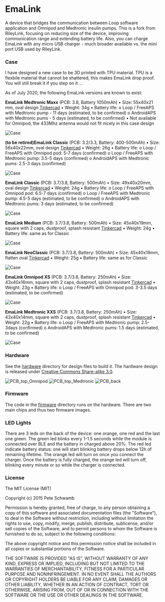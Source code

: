 # EmaLink

A device that bridges the communication between Loop software application and Omnipod and Medtronic insulin pumps. This is a fork from RileyLink, focusing on reducing size of the device, improving communication range and extending battery life. Also, you can charge EmaLink with any micro USB charger - much broader available vs. the mini port USB used by RileyLink.

### Case

I have designed a new case to be 3D printed with TPU material. TPU is a flexbile material that cannot be shattered, this makes EmaLink
drop proof. You will still break it if you step on it ...

As of July 2020, the following EmaLink versions are known to exist:

**EmaLink Medtronic Maxx** (PCB: 3.8, Battery 1050mAh)
•	Size: 55x40x21 mm, oval design [Tinkercad](https://www.tinkercad.com/things/aMPzEObGEE7)
•	Weight: 34g
•	Battery life: 
  o	 Loop / FreeAPS with Medtronic pump - 11 days (estimated, to be confirmed)
  o	 AndroidAPS with Medtronic pums - 5 days (estimated, to be confirmed)
•	Not available for Omnipod, the 433Mhz antenna would not fit nicely in this case design 

![Case](https://github.com/sks01/EmaLink/blob/master/pictures/Maxx.png)

**(to be retired)EmaLink Classic** (PCB: 3.2/3.3, Battery: 400-500mAh)
•	Size: 56x40x22mm, oval design [Tinkercad](https://www.tinkercad.com/things/86kA2tHxB7g)
•	Weight: 26g
•	Battery life: 
  o	 Loop / FreeAPS with Omnipod pod: 5-7 days (confirmed)
  o	 Loop / FreeAPS with Medtronic pump: 3.5-5 days (confirmed)
  o	 AndroidAPS with Medtronic pums: 2.5-3 days (confirmed)
  
 ![Case](https://github.com/sks01/EmaLink/blob/master/pictures/Classic_3_2.png)

**EmaLink Classic** (PCB: 3.7/3.8, Battery: 500mAh)
•	Size: 49x40x20mm, oval design [Tinkercad](https://www.tinkercad.com/things/7E4MjrtWril)
•	Weight: 24g
•	Battery life: 
  o	 Loop / FreeAPS with Omnipod pod: 6.5-7 days (confirmed)
  o	 Loop / FreeAPS with Medtronic pump: 4.5-5 days (estimated, to be confirmed)
  o	 AndroidAPS with Medtronic pums: 3 days (estimated, to be confirmed)
  
![Case](https://github.com/sks01/EmaLink/blob/master/pictures/Classic_3_7.png)

**EmaLink Medium** (PCB: 3.7/3.8, Battery: 500mAh)
•	Size: 45x40x19mm, square with 2 caps, dustproof, splash resistant [Tinkercad](https://www.tinkercad.com/things/9jWhSiQkAbo)
•	Weight: 24g
•	Battery life: same as for Classic

![Case](https://github.com/sks01/EmaLink/blob/master/pictures/Medium.png)

**EmaLink NeoClassic** (PCB: 3.7/3.8, Battery: 500mAh)
•	Size: 45x40x19mm, flatten oval [Tinkercad](https://www.tinkercad.com/things/3WlRqooTBQr)
•	Weight: 25g
•	Battery life: same as for Classic

![Case](https://github.com/sks01/EmaLink/blob/master/pictures/NeoClassic.png)

**EmaLink Omnipod XS** (PCB: 3.7/3.8, Battery: 250mAh) 
•	Size: 43x40x16mm, square with 2 caps, dustproof, splash resistant [Tinkercad](https://www.tinkercad.com/things/0KXGFfexw8S)
•	Weight: 23g
•	Battery life: 
  o	 Loop / FreeAPS with Omnipod pod: 3-3.5 days (estimated, to be confirmed)

![Case](https://github.com/sks01/EmaLink/blob/master/pictures/XS.png)

**EmaLink Medtronic XXS** (PCB: 3.7/3.8, Battery: 250mAh) 
•	Size: 43x40x14mm, square with 2 caps, dustproof, splash resistant [Tinkercad](https://www.tinkercad.com/things/fs7lsaBEtP7)
•	Weight: 22g
•	Battery life: 
  o	 Loop / FreeAPS with Medtronic pump: 2.5-3days (confirmed)
  o	 AndroidAPS with Medtronic pums: 1.5 days (estimated, to be confirmed)

![Case](https://github.com/sks01/EmaLink/blob/master/pictures/XXS.png)

### Hardware

See the [hardware](https://github.com/sks01/emalink/tree/master/hardware) directory for design files to build it. The hardware design is released under [Creative Commons Share-alike 3.0](http://creativecommons.org/licenses/by-sa/3.0/).  

![PCB_top_Omnipod](https://github.com/sks01/EmaLink/blob/master/pictures/PCB_top_Omnipod.png)
![PCB_top_Medtronic](https://github.com/sks01/EmaLink/blob/master/pictures/PCB_top_Medtronic.png)
![PCB_back](https://github.com/sks01/EmaLink/blob/master/pictures/PCB_back.png)

### Firmware

The code in the [firmware](https://github.com/sks01/emalink/tree/master/firmware) directory runs on the hardware.  There are two main chips and thus two firmware images.

### LED Lights

There are 3 leds on the back of the device: one orange, one red and the last one green. The green led blinks every 1-1.5 seconds while the module is connected over BLE and the battery in charged above 20%. The red led indicate battery status: one will start blinking battery drops below 12h of remaining lifetime. The orange led will turn on once you connect the charger. Once the battery is fully charged, the orange led will turn off, blinking every minute or so while the charger is connected. 

### License

The MIT License (MIT)

Copyright (c) 2015 Pete Schwamb

Permission is hereby granted, free of charge, to any person obtaining a copy
of this software and associated documentation files (the "Software"), to deal
in the Software without restriction, including without limitation the rights
to use, copy, modify, merge, publish, distribute, sublicense, and/or sell
copies of the Software, and to permit persons to whom the Software is
furnished to do so, subject to the following conditions:

The above copyright notice and this permission notice shall be included in all
copies or substantial portions of the Software.

THE SOFTWARE IS PROVIDED "AS IS", WITHOUT WARRANTY OF ANY KIND, EXPRESS OR
IMPLIED, INCLUDING BUT NOT LIMITED TO THE WARRANTIES OF MERCHANTABILITY,
FITNESS FOR A PARTICULAR PURPOSE AND NONINFRINGEMENT. IN NO EVENT SHALL THE
AUTHORS OR COPYRIGHT HOLDERS BE LIABLE FOR ANY CLAIM, DAMAGES OR OTHER
LIABILITY, WHETHER IN AN ACTION OF CONTRACT, TORT OR OTHERWISE, ARISING FROM,
OUT OF OR IN CONNECTION WITH THE SOFTWARE OR THE USE OR OTHER DEALINGS IN THE
SOFTWARE.
